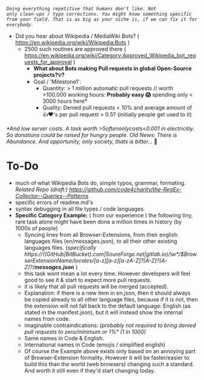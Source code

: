 <code>_Doing everything repetitive that humans don't like. Not only clean-ups / typo corrections. You might know something specific from your field. That is as big as your niche is, if we can fix it for everybody._</code>

- Did you hear about Wikipedia / MediaWiki Bots? ( https://en.wikipedia.org/wiki/Wikipedia:Bots ) 
  - 2500 such routines are approved there ( https://en.wikipedia.org/wiki/Category:Approved_Wikipedia_bot_requests_for_approval )
     - **What about Bots making Pull requests in global Open-Source projects?💡?**
     - Goal / 'Milestone1':   
          - Quantity:  > 1 million automatic pull requests // worth >100.000 working hours: **Probably easy 😱** spending only < 3000 hours here*
          - Quality: Denied pull requests < 10% and average amount of 👍❤'s per pull request > 0.5? (initially people get used to it)    
          
_*And low server costs. A task worth >$5 often only costs <$0.001 in electricitiy. So donations could be raised for hungry people. Old News: There is Abundance. And opportunity, only society, thats is bitter..._ 🤔 

# To-Do
- much of what Wikipedia Bots do, simple typos, grammar, formating.
_Related Repo (draft:)  https://github.com/code4charity/the-RegEx-Collector--Queries--Patterns_
- specific errors of readme.md's 
- syntax debugging in all file types / code languages. 
- **Specific Category Example:** ( from our experience ) the following tiny, rare task alone might have been done a million times in history (by 1000s of people)
  - Syncing lines from all Browser-Extensions, from their english languages files (en/messages.json), to all their other existing languages files.  (_specifically  https://((GitHub|BitBucket).com|SoureForge.net|gitlab.io)/\w*/$BrowserExtensionName/_locales/[a-z][a-z][a-zA-Z_]?[A-Z]?[A-Z]?/**messages.json**_ )
  - this task wont mean a lot every time. However developers will feel good to see it & start to expect more pull requests.
  - it is likely that all pull requests will be merged (accepted).
  - Explanation: if there is a new item in en.json, then it should always be copied already to all other language files, because if it is not, then the extension will not fall back to the default language: English (as stated in the manifest.json), but it will instead show the internal names from code.
  - imaginable contraindications:   _(probably not required to bring denied pull requests to zero/minimum or 1%° (1 in 1000)_ 
  - Same names in Code & English.
  - International names in Code (emojis / simplified english)
  - Of course the Example above exists only based on an annoying part of Browser-Extension formality.  However it will be faster/easier to build this than the world (web browsers) changing such a standard. And worth it still even if they'd start changing today.


